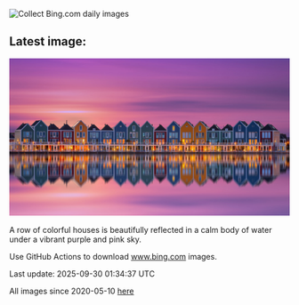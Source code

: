 ![Collect Bing.com daily images](https://github.com/counter2015/bing-daily-images/workflows/Collect%20Bing.com%20daily%20images/badge.svg)
## Latest image:
![](images/HoutenHouses.jpg)

A row of colorful houses is beautifully reflected in a calm body of water under a vibrant purple and pink sky.

Use GitHub Actions to download www.bing.com images.

Last update: 2025-09-30 01:34:37 UTC

All images since 2020-05-10 [here](https://github.com/counter2015/bing-daily-images/tree/master/images)
